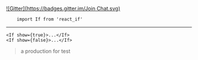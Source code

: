 [![Gitter](https://badges.gitter.im/Join Chat.svg)](https://gitter.im/react_If/Lobby#)

```
    import If from 'react_if'
```
---
```
<If show={true}>...</If>
<If show={false}>...</If>
```


> a production for test
